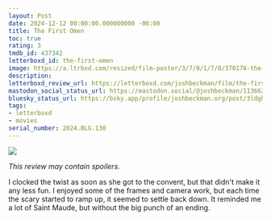 ```yaml
---
layout: Post
date: 2024-12-12 00:00:00.000000000 -06:00
title: The First Omen
toc: true
rating: 3
tmdb_id: 437342
letterboxd_id: the-first-omen
image: https://a.ltrbxd.com/resized/film-poster/3/7/0/1/7/8/370178-the-first-omen-0-600-0-900-crop.jpg?v=ee3160fca0
description:
letterboxd_review_url: https://letterboxd.com/joshbeckman/film/the-first-omen/
mastodon_social_status_url: https://mastodon.social/@joshbeckman/113662813153465075
bluesky_status_url: https://bsky.app/profile/joshbeckman.org/post/3ldghrcxvdp2v
tags:
- letterboxd
- movies
serial_number: 2024.BLG.130
---
```

 <p><img src="https://a.ltrbxd.com/resized/film-poster/3/7/0/1/7/8/370178-the-first-omen-0-600-0-900-crop.jpg?v=ee3160fca0"/></p> <p><em>This review may contain spoilers.</em></p> <p>I clocked the twist as soon as she got to the convent, but that didn't make it any less fun. I enjoyed some of the frames and camera work, but each time the scary started to ramp up, it seemed to settle back down. It reminded me a lot of Saint Maude, but without the big punch of an ending.</p> 

